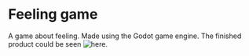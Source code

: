 # Feeling game
A game about feeling. Made using the Godot game engine. The finished product could be seen ![here](https://kylamber.itch.io/feeling).
